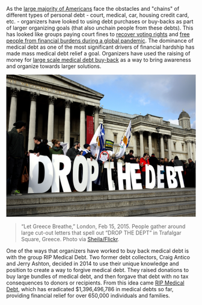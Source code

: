 As the [large majority of Americans](https://www.pewtrusts.org/~/media/assets/2015/07/reach-of-debt-report_artfinal.pdf?la=en) face the obstacles and "chains" of different types of personal debt - court, medical, car, housing credit card, etc. - organizers have looked to using debt purchases or buy-backs as part of larger organizing goals (that also unchain people from these debts). This has looked like groups paying court fines to [recover voting rights](https://www.orlandosentinel.com/politics/os-ne-amendment-4-court-20190701-kvczfio3crcubbqgb26smhm6pi-story.html) and [free people from financial burdens during a global pandemic](https://docs.google.com/forms/d/e/1FAIpQLSd02jwhtKSZnWnRrSekdouz8DUCUyYW_umlbpAJhadSrltD3w/viewform). The dominance of medical debt as one of the most significant drivers of financial hardship has made mass medical debt relief a goal. Organizers have used the raising of money for [large scale medical debt buy-back](https://m.facebook.com/MovementStrategyCenter/posts/1480752705436674) as a way to bring awareness and organize towards larger solutions. 

![“Let Greece Breathe,” London, Feb 15, 2015. People gather around large cut-out letters that spell out “DROP THE DEPT” in Trafalgar Square, Greece](/assets/images/actions/debt-strikes/medical-debt-rip/drop-the-debt.jpg)
> “Let Greece Breathe,” London, Feb 15, 2015. People gather around large cut-out letters that spell out “DROP THE DEPT” in Trafalgar Square, Greece. Photo via [Sheila/Flickr](https://www.flickr.com/photos/26288540@N03/).


One of the ways that organizers have worked to buy back medical debt is with the group RIP Medical Debt. Two former debt collectors, Craig Antico and Jerry Ashton, decided in 2014 to use their unique knowledge and position to create a way to forgive medical debt. They raised donations to buy large bundles of medical debt, and then forgave that debt with no tax consequences to donors or recipients. From this idea came [RIP Medical Debt](https://ripmedicaldebt.org/about/), which has eradicated $1,396,496,786 in medical debts so far, providing financial relief for over 650,000 individuals and families.
